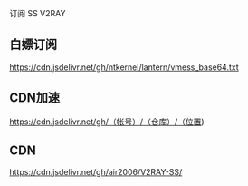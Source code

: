 订阅
SS
V2RAY
## 白嫖订阅
https://cdn.jsdelivr.net/gh/ntkernel/lantern/vmess_base64.txt
## CDN加速
https://cdn.jsdelivr.net/gh/（帐号）/（仓库）/（位置)
## CDN
https://cdn.jsdelivr.net/gh/air2006/V2RAY-SS/
